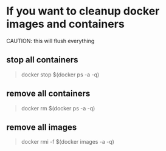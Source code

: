 # If you want to cleanup docker images and containers

CAUTION: this will flush everything

## stop all containers

> docker stop $(docker ps -a -q)

## remove all containers

>docker rm $(docker ps -a -q)

## remove all images

>docker rmi -f $(docker images -a -q)
